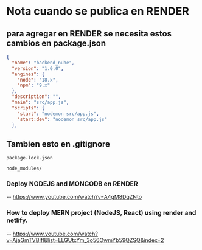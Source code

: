 # Nota cuando se publica en RENDER


## para agregar en RENDER se necesita estos cambios en package.json
```json
{
  "name": "backend_nube",
  "version": "1.0.0",
  "engines": {
    "node": "18.x",
    "npm": "9.x"
  },
  "description": "",
  "main": "src/app.js",
  "scripts": {
    "start": "nodemon src/app.js",
    "start:dev": "nodemon src/app.js"
  },

```

## Tambien esto en .gitignore

```
package-lock.json

node_modules/

```

### Deploy NODEJS and MONGODB en RENDER
-- https://www.youtube.com/watch?v=A4gM8DqZNto

### How to deploy MERN project (NodeJS, React) using render and netlify.
-- https://www.youtube.com/watch?v=AjaGmTVBIfI&list=LLGUtcYm_3o56OwmYb59QZSQ&index=2

  
  
